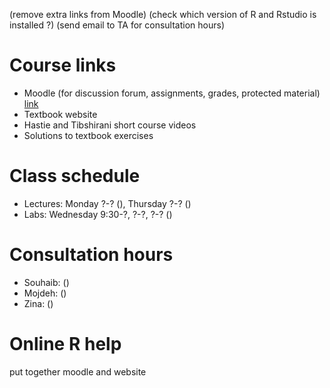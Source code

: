 
(remove extra links from Moodle)
(check which version of R and Rstudio is installed ?)
(send email to TA for consultation hours)

# Course links

- Moodle (for discussion forum, assignments, grades, protected material)  [link](https://)
- Textbook website
- Hastie and Tibshirani short course videos
- Solutions to textbook exercises

# Class schedule

- Lectures: Monday ?-? (), Thursday ?-? ()
- Labs: Wednesday 9:30-?, ?-?, ?-? ()

# Consultation hours

- Souhaib: ()
- Mojdeh: ()
- Zina: ()


# Online R help

put together moodle and website